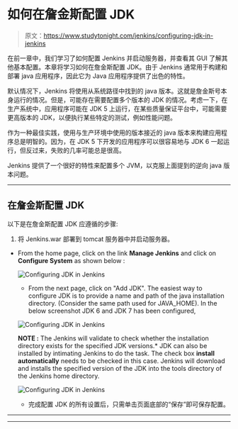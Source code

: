 # 如何在詹金斯配置 JDK

> 原文：<https://www.studytonight.com/jenkins/configuring-jdk-in-jenkins>

在前一章中，我们学习了如何配置 Jenkins 并启动服务器，并查看其 GUI 了解其他基本配置。本章将学习如何在詹金斯配置 JDK。由于 Jenkins 通常用于构建和部署 java 应用程序，因此它为 Java 应用程序提供了出色的特性。

默认情况下，Jenkins 将使用从系统路径中找到的 java 版本。这就是詹金斯号本身运行的情况。但是，可能存在需要配置多个版本的 JDK 的情况。考虑一下，在生产系统中，应用程序可能在 JDK 5 上运行，在某些质量保证平台中，可能需要更高版本的 JDK，以便执行某些特定的测试，例如性能问题。

作为一种最佳实践，使用与生产环境中使用的版本接近的 java 版本来构建应用程序总是明智的。因为，在 JDK 5 下开发的应用程序可以很容易地与 JDK 6 一起运行，但反过来，失败的几率可能总是很高。

Jenkins 提供了一个很好的特性来配置多个 JVM，以克服上面提到的逆向 java 版本问题。

* * *

## 在詹金斯配置 JDK

以下是在詹金斯配置 JDK 应遵循的步骤:

1.  将 Jenkins.war 部署到 tomcat 服务器中并启动服务器。
*   From the home page, click on the link **Manage Jenkins** and click on **Configure System** as shown below :

    ![Configuring JDK in Jenkins](../Images/8b40c2bac4bf08085455ad22d6ca045f.png)

    *   From the next page, click on "Add JDK". The easiest way to configure JDK is to provide a name and path of the java installation directory. (Consider the same path used for JAVA_HOME). In the below screenshot JDK 6 and JDK 7 has been configured,

    ![Configuring JDK in Jenkins](../Images/90d30bb13f15fe17b1c1d86623e2b401.png)

    **NOTE :** The Jenkins will validate to check whether the installation directory exists for the specified JDK versions.*   JDK can also be installed by intimating Jenkins to do the task. The check box **install automatically** needs to be checked in this case. Jenkins will download and installs the specified version of the JDK into the tools directory of the Jenkins home directory.

    ![Configuring JDK in Jenkins](../Images/5586113d5e3be8a1af227f8a60a52274.png)

    *   完成配置 JDK 的所有设置后，只需单击页面底部的“保存”即可保存配置。

* * *

* * *